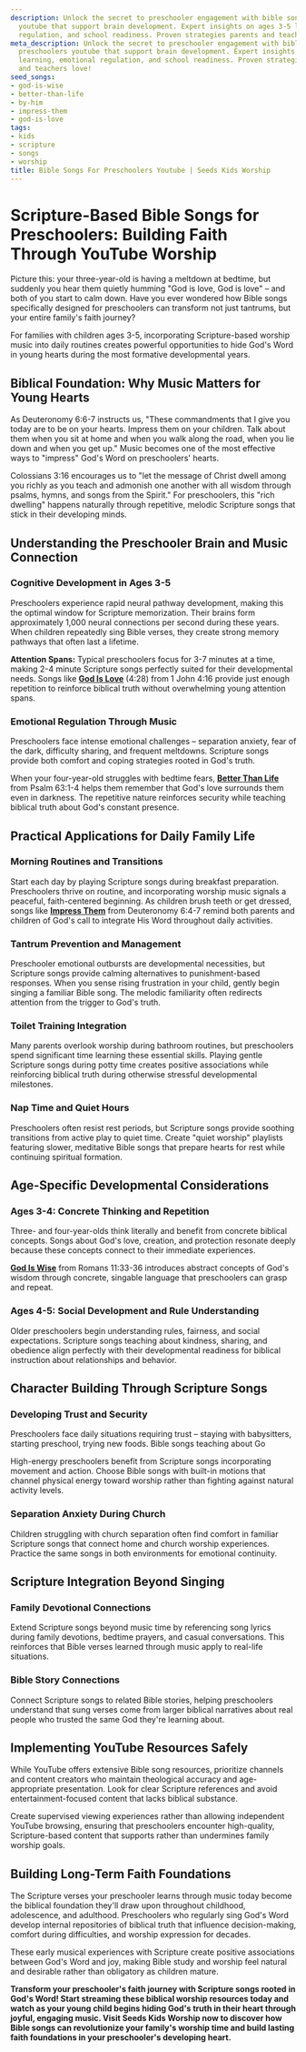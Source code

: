 ```yaml
---
description: Unlock the secret to preschooler engagement with bible songs for preschoolers
  youtube that support brain development. Expert insights on ages 3-5 learning, emotional
  regulation, and school readiness. Proven strategies parents and teachers love!
meta_description: Unlock the secret to preschooler engagement with bible songs for
  preschoolers youtube that support brain development. Expert insights on ages 3-5
  learning, emotional regulation, and school readiness. Proven strategies parents
  and teachers love!
seed_songs:
- god-is-wise
- better-than-life
- by-him
- impress-them
- god-is-love
tags:
- kids
- scripture
- songs
- worship
title: Bible Songs For Preschoolers Youtube | Seeds Kids Worship
---
```

# Scripture-Based Bible Songs for Preschoolers: Building Faith Through YouTube Worship

Picture this: your three-year-old is having a meltdown at bedtime, but suddenly you hear them quietly humming "God is love, God is love" – and both of you start to calm down. Have you ever wondered how Bible songs specifically designed for preschoolers can transform not just tantrums, but your entire family's faith journey?

For families with children ages 3-5, incorporating Scripture-based worship music into daily routines creates powerful opportunities to hide God's Word in young hearts during the most formative developmental years.

## Biblical Foundation: Why Music Matters for Young Hearts

As Deuteronomy 6:6-7 instructs us, "These commandments that I give you today are to be on your hearts. Impress them on your children. Talk about them when you sit at home and when you walk along the road, when you lie down and when you get up." Music becomes one of the most effective ways to "impress" God's Word on preschoolers' hearts.

Colossians 3:16 encourages us to "let the message of Christ dwell among you richly as you teach and admonish one another with all wisdom through psalms, hymns, and songs from the Spirit." For preschoolers, this "rich dwelling" happens naturally through repetitive, melodic Scripture songs that stick in their developing minds.

## Understanding the Preschooler Brain and Music Connection

### Cognitive Development in Ages 3-5

Preschoolers experience rapid neural pathway development, making this the optimal window for Scripture memorization. Their brains form approximately 1,000 neural connections per second during these years. When children repeatedly sing Bible verses, they create strong memory pathways that often last a lifetime.

**Attention Spans:** Typical preschoolers focus for 3-7 minutes at a time, making 2-4 minute Scripture songs perfectly suited for their developmental needs. Songs like **[God Is Love](https://seedskidsworship.com/product/god-is-love-1-john-416/)** (4:28) from 1 John 4:16 provide just enough repetition to reinforce biblical truth without overwhelming young attention spans.

### Emotional Regulation Through Music

Preschoolers face intense emotional challenges – separation anxiety, fear of the dark, difficulty sharing, and frequent meltdowns. Scripture songs provide both comfort and coping strategies rooted in God's truth.

When your four-year-old struggles with bedtime fears, **[Better Than Life](https://seedskidsworship.com/product/seeds-of-praise-vol-3/)** from Psalm 63:1-4 helps them remember that God's love surrounds them even in darkness. The repetitive nature reinforces security while teaching biblical truth about God's constant presence.

## Practical Applications for Daily Family Life

### Morning Routines and Transitions

Start each day by playing Scripture songs during breakfast preparation. Preschoolers thrive on routine, and incorporating worship music signals a peaceful, faith-centered beginning. As children brush teeth or get dressed, songs like **[Impress Them](https://seedskidsworship.com/product/impress-them-deuteronomy-64-7/)** from Deuteronomy 6:4-7 remind both parents and children of God's call to integrate His Word throughout daily activities.

### Tantrum Prevention and Management

Preschooler emotional outbursts are developmental necessities, but Scripture songs provide calming alternatives to punishment-based responses. When you sense rising frustration in your child, gently begin singing a familiar Bible song. The melodic familiarity often redirects attention from the trigger to God's truth.

### Toilet Training Integration

Many parents overlook worship during bathroom routines, but preschoolers spend significant time learning these essential skills. Playing gentle Scripture songs during potty time creates positive associations while reinforcing biblical truth during otherwise stressful developmental milestones.

### Nap Time and Quiet Hours

Preschoolers often resist rest periods, but Scripture songs provide soothing transitions from active play to quiet time. Create "quiet worship" playlists featuring slower, meditative Bible songs that prepare hearts for rest while continuing spiritual formation.

## Age-Specific Developmental Considerations

### Ages 3-4: Concrete Thinking and Repetition

Three- and four-year-olds think literally and benefit from concrete biblical concepts. Songs about God's love, creation, and protection resonate deeply because these concepts connect to their immediate experiences.

**[God Is Wise](https://seedskidsworship.com/product/god-is-wise-romans-1133-36/)** from Romans 11:33-36 introduces abstract concepts of God's wisdom through concrete, singable language that preschoolers can grasp and repeat.

### Ages 4-5: Social Development and Rule Understanding

Older preschoolers begin understanding rules, fairness, and social expectations. Scripture songs teaching about kindness, sharing, and obedience align perfectly with their developmental readiness for biblical instruction about relationships and behavior.

## Character Building Through Scripture Songs

### Developing Trust and Security

Preschoolers face daily situations requiring trust – staying with babysitters, starting preschool, trying new foods. Bible songs teaching about Go

High-energy preschoolers benefit from Scripture songs incorporating movement and action. Choose Bible songs with built-in motions that channel physical energy toward worship rather than fighting against natural activity levels.

### Separation Anxiety During Church

Children struggling with church separation often find comfort in familiar Scripture songs that connect home and church worship experiences. Practice the same songs in both environments for emotional continuity.

## Scripture Integration Beyond Singing

### Family Devotional Connections

Extend Scripture songs beyond music time by referencing song lyrics during family devotions, bedtime prayers, and casual conversations. This reinforces that Bible verses learned through music apply to real-life situations.

### Bible Story Connections

Connect Scripture songs to related Bible stories, helping preschoolers understand that sung verses come from larger biblical narratives about real people who trusted the same God they're learning about.

## Implementing YouTube Resources Safely

While YouTube offers extensive Bible song resources, prioritize channels and content creators who maintain theological accuracy and age-appropriate presentation. Look for clear Scripture references and avoid entertainment-focused content that lacks biblical substance.

Create supervised viewing experiences rather than allowing independent YouTube browsing, ensuring that preschoolers encounter high-quality, Scripture-based content that supports rather than undermines family worship goals.

## Building Long-Term Faith Foundations

The Scripture verses your preschooler learns through music today become the biblical foundation they'll draw upon throughout childhood, adolescence, and adulthood. Preschoolers who regularly sing God's Word develop internal repositories of biblical truth that influence decision-making, comfort during difficulties, and worship expression for decades.

These early musical experiences with Scripture create positive associations between God's Word and joy, making Bible study and worship feel natural and desirable rather than obligatory as children mature.

**Transform your preschooler's faith journey with Scripture songs rooted in God's Word! Start streaming these biblical worship resources today and watch as your young child begins hiding God's truth in their heart through joyful, engaging music. Visit Seeds Kids Worship now to discover how Bible songs can revolutionize your family's worship time and build lasting faith foundations in your preschooler's developing heart.**

<script type="application/ld+json">
{
  "@context": "https://schema.org",
  "@type": "Article",
  "headline": "Bible Songs For Preschoolers Youtube",
  "author": {
    "@type": "Organization",
    "name": "Seeds Kids Worship"
  },
  "publisher": {
    "@type": "Organization",
    "name": "Seeds Kids Worship",
    "logo": {
      "@type": "ImageObject",
      "url": "https://seedskidsworship.com/logo.png"
    }
  },
  "datePublished": "2025-09-02T18:02:19.372137",
  "dateModified": "2025-09-02T18:02:19.372152",
  "description": "Unlock the secret to preschooler engagement with bible songs for preschoolers youtube that support brain development. Expert insights on ages 3-5 learning, emot",
  "mainEntityOfPage": {
    "@type": "WebPage",
    "@id": "https://seedskidsworship.com/activities/bible-songs-for-preschoolers-youtube/"
  }
}
</script>

<script type="application/ld+json">
{
  "@context": "https://schema.org",
  "@type": "Product",
  "name": "God Is Wise",
  "description": "Majestic song declaring God's unsearchable wisdom from Romans 11:33-36",
  "url": "https://seedskidsworship.com/product/god-is-wise-romans-1133-36/",
  "brand": {
    "@type": "Brand",
    "name": "Seeds Kids Worship"
  },
  "category": "Children's Christian Music",
  "album": "The Character of God"
}
</script>

<script type="application/ld+json">
{
  "@context": "https://schema.org",
  "@type": "Product",
  "name": "Better Than Life",
  "description": "Worship song celebrating God's love as better than life itself from Psalm 63",
  "url": "https://seedskidsworship.com/product/seeds-of-praise-vol-3/",
  "brand": {
    "@type": "Brand",
    "name": "Seeds Kids Worship"
  },
  "category": "Children's Christian Music",
  "album": "Seeds of Praise"
}
</script>

<script type="application/ld+json">
{
  "@context": "https://schema.org",
  "@type": "Product",
  "name": "By Him",
  "description": "Word-for-word Scripture song declaring that all things were created by Him and for Him emphasizing Christ's role in creation",
  "url": "https://seedskidsworship.com/product/by-him-colossians-116-17-2/",
  "brand": {
    "@type": "Brand",
    "name": "Seeds Kids Worship
